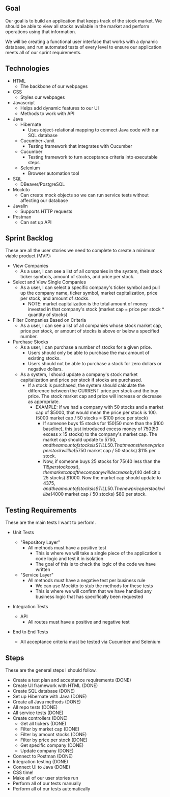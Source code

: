 ## Goal
Our goal is to build an application that keeps track of the stock market. We should be able to view all stocks available in the market and perform operations using that information.

We will be creating a functional user interface that works with a dynamic database, and run automated tests of every level to ensure our application meets all of our sprint requirements.

## Technologies
- HTML
    - The backbone of our webpages
- CSS
    - Styles our webpages
- Javascript
    - Helps add dynamic features to our UI
    - Methods to work with API
- Java
    - Hibernate
        - Uses object-relational mapping to connect Java code with our SQL database
    - Cucumber-Junit
        - Testing framework that integrates with Cucumber
    - Cucumber
        - Testing framework to turn acceptance criteria into executable steps
    - Selenium
        - Browser automation tool
- SQL
    - DBeaver/PostgreSQL
- Mockito
    - Can create mock objects so we can run service tests without affecting our database
- Javalin
    - Supports HTTP requests
- Postman
    - Can set up API

## Sprint Backlog
These are all the user stories we need to complete to create a minimum viable product (MVP):

- View Companies
    - As a user, I can see a list of all companies in the system, their stock ticker symbols, amount of stocks, and price per stock.
- Select and View Single Companies
    - As a user, I can select a specific company's ticker symbol and pull up the company name, ticker symbol, market capitalization, price per stock, and amount of stocks.
        - NOTE: market capitalization is the total amount of money invested in that company's stock (market cap = price per stock * quantity of stocks)
- Filter Companies Based on Criteria
    - As a user, I can see a list of all companies whose stock market cap, price per stock, or amount of stocks is above or below a specified number.
- Purchase Stocks
    - As a user, I can purchase a number of stocks for a given price.
        - Users should only be able to purchase the max amount of existing stocks.
        - Users should not be able to purchase a stock for zero dollars or negative dollars.
    - As a system, I should update a company's stock market capitalization and price per stock if stocks are purchased.
        - If a stock is purchased, the system should calculate the difference between the CURRENT price per stock and the buy price. The stock market cap and price will increase or decrease as appropriate.
            - EXAMPLE: If we had a company with 50 stocks and a market cap of $5000, that would mean the price per stock is $100. ($5000 market cap / 50 stocks = $100 price per stock)
                - If someone buys 15 stocks for $150 ($50 more than the $100 baseline), this just introduced excess money of $750 ($50 excess x 15 stocks) to the company's market cap. The market cap should update to $5750, and the amount of stocks is STILL 50. That means the new price per stock will be ($5750 market cap / 50 stocks) $115 per stock.
                - Now, if someone buys 25 stocks for $75 ($40 less than the $115 per stock cost), the market cap of the company will decrease by ($40 deficit x 25 stocks) $1000. Now the market cap should update to $4375, and the amount of stocks is STILL 50. The new price per stock will be ($4000 market cap / 50 stocks) $80 per stock.


## Testing Requirements
These are the main tests I want to perform.

- Unit Tests
    - "Repository Layer"
        - All methods must have a positive test
            - This is where we will take a single piece of the application's code logic and test it in isolation
            - The goal of this is to check the logic of the code we have written
    - "Service Layer"
        - All methods must have a negative test per business rule
            - We can use Mockito to stub the methods for these tests
            - This is where we will confirm that we have handled any business logic that has specifically been requested

- Integration Tests
    - API
        - All routes must have a positive and negative test

- End to End Tests
    - All acceptance criteria must be tested via Cucumber and Selenium

## Steps
These are the general steps I should follow.

- Create a test plan and acceptance requirements (DONE)
- Create UI framework with HTML (DONE)
- Create SQL database (DONE)
- Set up Hibernate with Java (DONE)
- Create all Java methods (DONE)
- All repo tests (DONE)
- All service tests (DONE)
- Create controllers (DONE)
    - Get all tickers (DONE)
    - Filter by market cap (DONE)
    - Filter by amount stocks (DONE)
    - Filter by price per stock (DONE)
    - Get specific company (DONE)
    - Update company (DONE)
- Connect to Postman (DONE)
- Integration testing (DONE)
- Connect UI to Java (DONE)
- CSS time!
- Make all of our user stories run
- Perform all of our tests manually
- Perform all of our tests automatically
